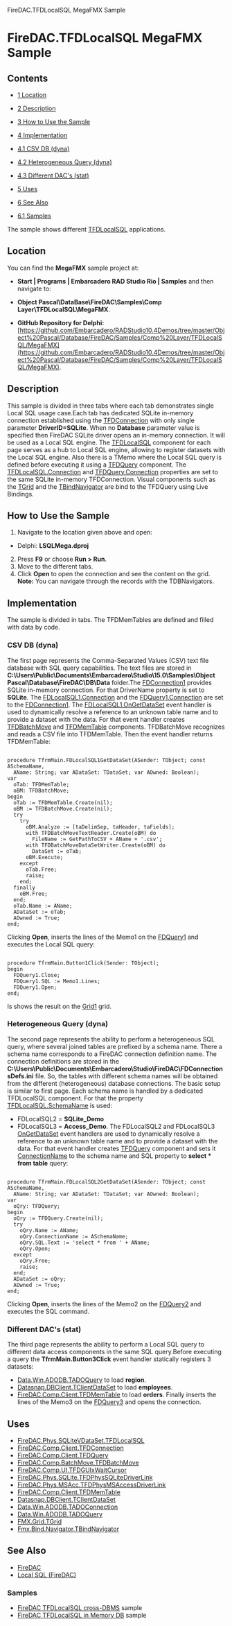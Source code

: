 FireDAC.TFDLocalSQL MegaFMX Sample[]()
# FireDAC.TFDLocalSQL MegaFMX Sample 



## Contents



* [1 Location](#Location)
* [2 Description](#Description)
* [3 How to Use the Sample](#How_to_Use_the_Sample)
* [4 Implementation](#Implementation)

* [4.1 CSV DB (dyna)](#CSV_DB_.28dyna.29)
* [4.2 Heterogeneous Query (dyna)](#Heterogeneous_Query_.28dyna.29)
* [4.3 Different DAC's (stat)](#Different_DAC.27s_.28stat.29)

* [5 Uses](#Uses)
* [6 See Also](#See_Also)

* [6.1 Samples](#Samples)

The sample shows different [TFDLocalSQL](http://docwiki.embarcadero.com/Libraries/en/FireDAC.Phys.SQLiteVDataSet.TFDLocalSQL) applications.
## Location 

You can find the **MegaFMX** sample project at:
* **Start | Programs | Embarcadero RAD Studio Rio | Samples** and then navigate to:

* **Object Pascal\DataBase\FireDAC\Samples\Comp Layer\TFDLocalSQL\MegaFMX**.

* **GitHub Repository for Delphi:**[https://github.com/Embarcadero/RADStudio10.4Demos/tree/master/Object%20Pascal/Database/FireDAC/Samples/Comp%20Layer/TFDLocalSQL/MegaFMX](https://github.com/Embarcadero/RADStudio10.4Demos/tree/master/Object%20Pascal/Database/FireDAC/Samples/Comp%20Layer/TFDLocalSQL/MegaFMX).

## Description 

This sample is divided in three tabs where each tab demonstrates single Local SQL usage case.Each tab has dedicated SQLite in-memory connection established using the [TFDConnection](http://docwiki.embarcadero.com/Libraries/en/FireDAC.Comp.Client.TFDConnection) with only single parameter **DriverID=SQLite**. When no **Database** parameter value is specified then FireDAC SQLite driver opens an in-memory connection. It will be used as a Local SQL engine.
The [TFDLocalSQL](http://docwiki.embarcadero.com/Libraries/en/FireDAC.Phys.SQLiteVDataSet.TFDLocalSQL) component for each page serves as a hub to Local SQL engine, allowing to register datasets with the Local SQL engine. Also there is a TMemo where the Local SQL query is defined before executing it using a [TFDQuery](http://docwiki.embarcadero.com/Libraries/en/FireDAC.Comp.Client.TFDQuery) component. The [TFDLocalSQL.Connection](http://docwiki.embarcadero.com/Libraries/en/FireDAC.Comp.Client.TFDCustomLocalSQL.Connection) and [TFDQuery.Connection](http://docwiki.embarcadero.com/Libraries/en/FireDAC.Comp.Client.TFDRdbmsDataSet.Connection) properties are set to the same SQLite in-memory TFDConnection.
Visual components such as the [TGrid](http://docwiki.embarcadero.com/Libraries/en/FMX.Grid.TGrid) and the [TBindNavigator](http://docwiki.embarcadero.com/Libraries/en/Fmx.Bind.Navigator.TBindNavigator) are bind to the TFDQuery using Live Bindings.

## How to Use the Sample 


1.  Navigate to the location given above and open:

*  Delphi: **LSQLMega.dproj**

2.  Press **F9** or choose **Run > Run**.
3.  Move to the different tabs.
4.  Click **Open** to open the connection and see the content on the grid.
**Note:** You can navigate through the records with the TDBNavigators.
## Implementation 

The sample is divided in tabs. The TFDMemTables are defined and filled with data by code.
### CSV DB (dyna) 

The first page represents the Comma-Separated Values (CSV) text file database with SQL query capabilities. The text files are stored in **C:\Users\Public\Documents\Embarcadero\Studio\15.0\Samples\Object Pascal\Database\FireDAC\DB\Data** folder.The [FDConnection1](http://docwiki.embarcadero.com/Libraries/en/FireDAC.Comp.Client.TFDConnection) provides SQLite in-memory connection. For that DriverName property is set to **SQLite**. The [FDLocalSQL1.Connection](http://docwiki.embarcadero.com/Libraries/en/FireDAC.Comp.Client.TFDCustomLocalSQL.Connection) and the [FDQuery1.Connection](http://docwiki.embarcadero.com/Libraries/en/FireDAC.Comp.Client.TFDRdbmsDataSet.Connection) are set to the [FDConnection1](http://docwiki.embarcadero.com/Libraries/en/FireDAC.Comp.Client.TFDConnection).
The [FDLocalSQL1.OnGetDataSet](http://docwiki.embarcadero.com/Libraries/en/FireDAC.Comp.Client.TFDCustomLocalSQL.OnGetDataSet) event handler is used to dynamically resolve a reference to an unknown table name and to provide a dataset with the data. For that event handler creates [TFDBatchMove](http://docwiki.embarcadero.com/Libraries/en/FireDAC.Comp.BatchMove.TFDBatchMove) and [TFDMemTable](http://docwiki.embarcadero.com/Libraries/en/FireDAC.Comp.Client.TFDMemTable) components. TFDBatchMove recognizes and reads a CSV file into TFDMemTable. Then the event handler returns TFDMemTable:

```
 
procedure TfrmMain.FDLocalSQL1GetDataSet(ASender: TObject; const ASchemaName,
  AName: String; var ADataSet: TDataSet; var AOwned: Boolean);
var
  oTab: TFDMemTable;
  oBM: TFDBatchMove;
begin
  oTab := TFDMemTable.Create(nil);
  oBM := TFDBatchMove.Create(nil);
  try
    try
      oBM.Analyze := [taDelimSep, taHeader, taFields];
      with TFDBatchMoveTextReader.Create(oBM) do
        FileName := GetPathToCSV + AName + '.csv';
      with TFDBatchMoveDataSetWriter.Create(oBM) do
        DataSet := oTab;
      oBM.Execute;
    except
      oTab.Free;
      raise;
    end;
  finally
    oBM.Free;
  end;
  oTab.Name := AName;
  ADataSet := oTab;
  AOwned := True;
end;

```


Clicking **Open**, inserts the lines of the Memo1 on the [FDQuery1](http://docwiki.embarcadero.com/Libraries/en/FireDAC.Comp.Client.TFDQuery) and executes the Local SQL query:
```
 
procedure TfrmMain.Button1Click(Sender: TObject);
begin
  FDQuery1.Close;
  FDQuery1.SQL := Memo1.Lines;
  FDQuery1.Open;
end;

```


Is shows the result on the [Grid1](http://docwiki.embarcadero.com/Libraries/en/FMX.Grid.TGrid) grid.
### Heterogeneous Query (dyna) 

The second page represents the ability to perform a heterogeneous SQL query, where several joined tables are prefixed by a schema name. There a schema name corresponds to a FireDAC connection definition name. The connection definitions are stored in the **C:\Users\Public\Documents\Embarcadero\Studio\FireDAC\FDConnectionsDefs.ini** file. So, the tables with different schema names will be obtained from the different (heterogeneous) database connections. The basic setup is similar to first page. Each schema name is handled by a dedicated TFDLocalSQL component. For that the property [TFDLocalSQL.SchemaName](http://docwiki.embarcadero.com/Libraries/en/FireDAC.Phys.SQLiteVDataSet.TFDLocalSQL.SchemaName) is used:

*  FDLocalSQL2 = **SQLite_Demo**
*  FDLocalSQL3 = **Access_Demo**.
The FDLocalSQL2 and FDLocalSQL3 [OnGetDataSet](http://docwiki.embarcadero.com/Libraries/en/FireDAC.Comp.Client.TFDCustomLocalSQL.OnGetDataSet) event handlers are used to dynamically resolve a reference to an unknown table name and to provide a dataset with the data. For that event handler creates [TFDQuery](http://docwiki.embarcadero.com/Libraries/en/FireDAC.Comp.Client.TFDQuery) component and sets it [ConnectionName](http://docwiki.embarcadero.com/Libraries/en/FireDAC.Comp.Client.TFDRdbmsDataSet.ConnectionName) to the schema name and SQL property to **select * from table** query:
```
 
procedure TfrmMain.FDLocalSQL2GetDataSet(ASender: TObject; const ASchemaName,
  AName: String; var ADataSet: TDataSet; var AOwned: Boolean);
var
  oQry: TFDQuery;
begin
  oQry := TFDQuery.Create(nil);
  try
    oQry.Name := AName;
    oQry.ConnectionName := ASchemaName;
    oQry.SQL.Text := 'select * from ' + AName;
    oQry.Open;
  except
    oQry.Free;
    raise;
  end;
  ADataSet := oQry;
  AOwned := True;
end;

```


Clicking **Open**, inserts the lines of the Memo2 on the [FDQuery2](http://docwiki.embarcadero.com/Libraries/en/FireDAC.Comp.Client.TFDQuery) and executes the SQL command.
### Different DAC's (stat) 

The third page represents the ability to perform a Local SQL query to different data access components in the same SQL query.Before executing a query the **TfrmMain.Button3Click** event handler statically registers 3 datasets:

* [Data.Win.ADODB.TADOQuery](http://docwiki.embarcadero.com/Libraries/en/Data.Win.ADODB.TADOQuery) to load **region**.
* [Datasnap.DBClient.TClientDataSet](http://docwiki.embarcadero.com/Libraries/en/Datasnap.DBClient.TClientDataSet) to load **employees**.
* [FireDAC.Comp.Client.TFDMemTable](http://docwiki.embarcadero.com/Libraries/en/FireDAC.Comp.Client.TFDMemTable) to load **orders**.
Finally inserts the lines of the Memo3 on the [FDQuery3](http://docwiki.embarcadero.com/Libraries/en/FireDAC.Comp.Client.TFDQuery) and opens the connection.
## Uses 


* [FireDAC.Phys.SQLiteVDataSet.TFDLocalSQL](http://docwiki.embarcadero.com/Libraries/en/FireDAC.Phys.SQLiteVDataSet.TFDLocalSQL)
* [FireDAC.Comp.Client.TFDConnection](http://docwiki.embarcadero.com/Libraries/en/FireDAC.Comp.Client.TFDConnection)
* [FireDAC.Comp.Client.TFDQuery](http://docwiki.embarcadero.com/Libraries/en/FireDAC.Comp.Client.TFDQuery)
* [FireDAC.Comp.BatchMove.TFDBatchMove](http://docwiki.embarcadero.com/Libraries/en/FireDAC.Comp.BatchMove.TFDBatchMove)
* [FireDAC.Comp.UI.TFDGUIxWaitCursor](http://docwiki.embarcadero.com/Libraries/en/FireDAC.Comp.UI.TFDGUIxWaitCursor)
* [FireDAC.Phys.SQLite.TFDPhysSQLiteDriverLink](http://docwiki.embarcadero.com/Libraries/en/FireDAC.Phys.SQLite.TFDPhysSQLiteDriverLink)
* [FireDAC.Phys.MSAcc.TFDPhysMSAccessDriverLink](http://docwiki.embarcadero.com/Libraries/en/FireDAC.Phys.MSAcc.TFDPhysMSAccessDriverLink)
* [FireDAC.Comp.Client.TFDMemTable](http://docwiki.embarcadero.com/Libraries/en/FireDAC.Comp.Client.TFDMemTable)
* [Datasnap.DBClient.TClientDataSet](http://docwiki.embarcadero.com/Libraries/en/Datasnap.DBClient.TClientDataSet)
* [Data.Win.ADODB.TADOConnection](http://docwiki.embarcadero.com/Libraries/en/Data.Win.ADODB.TADOConnection)
* [Data.Win.ADODB.TADOQuery](http://docwiki.embarcadero.com/Libraries/en/Data.Win.ADODB.TADOQuery)
* [FMX.Grid.TGrid](http://docwiki.embarcadero.com/Libraries/en/FMX.Grid.TGrid)
* [Fmx.Bind.Navigator.TBindNavigator](http://docwiki.embarcadero.com/Libraries/en/Fmx.Bind.Navigator.TBindNavigator)

## See Also 


* [FireDAC](http://docwiki.embarcadero.com/RADStudio/en/FireDAC)
* [Local SQL (FireDAC)](http://docwiki.embarcadero.com/RADStudio/en/Local_SQL_(FireDAC))

### Samples 


* [FireDAC TFDLocalSQL cross-DBMS](http://docwiki.embarcadero.com/CodeExamples/en/FireDAC.TFDLocalSQL.xDBMS_Sample) sample
* [FireDAC TFDLocalSQL in Memory DB](http://docwiki.embarcadero.com/CodeExamples/en/FireDAC.TFDLocalSQL_InMemDB_Sample) sample





